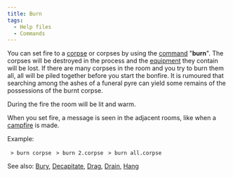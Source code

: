```yaml
---
title: Burn
tags:
  - Help files
  - Commands
---
```

You can set fire to a [corpse](corpse "wikilink") or corpses by using
the [command](commands "wikilink") "**burn**". The corpses will be
destroyed in the process and the [equipment](equipment "wikilink") they
contain will be lost. If there are many corpses in the room and you try
to burn them all, all will be piled together before you start the
bonfire. It is rumoured that searching among the ashes of a funeral pyre
can yield some remains of the possessions of the burnt corpse.

During the fire the room will be lit and warm.

When you set fire, a message is seen in the adjacent rooms, like when a
[campfire](camp "wikilink") is made.

Example:

` > burn corpse`
` > burn 2.corpse`
` > burn all.corpse`

See also: [Bury](Bury "wikilink"), [Decapitate](Decapitate "wikilink"),
[Drag](Drag "wikilink"), [Drain](Drain "wikilink"),
[Hang](Hang "wikilink")
